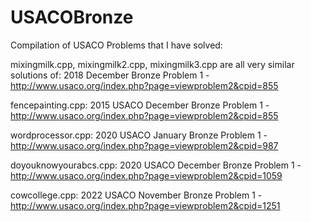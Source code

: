 # USACOBronze

Compilation of USACO Problems that I have solved:

mixingmilk.cpp, mixingmilk2.cpp, mixingmilk3.cpp are all very similar solutions of: 2018 December Bronze Problem 1 - http://www.usaco.org/index.php?page=viewproblem2&cpid=855

fencepainting.cpp: 2015 USACO December Bronze Problem 1 - http://www.usaco.org/index.php?page=viewproblem2&cpid=855

wordprocessor.cpp: 2020 USACO January Bronze Problem 1 - http://www.usaco.org/index.php?page=viewproblem2&cpid=987

doyouknowyourabcs.cpp: 2020 USACO December Bronze Problem 1 - http://www.usaco.org/index.php?page=viewproblem2&cpid=1059 

cowcollege.cpp: 2022 USACO November Bronze Problem 1 - http://www.usaco.org/index.php?page=viewproblem2&cpid=1251
